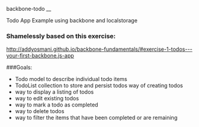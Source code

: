 backbone-todo
__

Todo App Example using backbone and localstorage

### Shamelessly based on this exercise:

http://addyosmani.github.io/backbone-fundamentals/#exercise-1-todos---your-first-backbone.js-app

###Goals:
* Todo model to describe individual todo items
* TodoList collection to store and persist todos way of creating todos
* way to display a listing of todos
* way to edit existing todos
* way to mark a todo as completed
* way to delete todos
* way to filter the items that have been completed or are remaining

